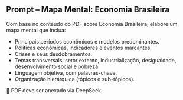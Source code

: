 ## Prompt – Mapa Mental: Economia Brasileira

Com base no conteúdo do PDF sobre Economia Brasileira, elabore um mapa mental que inclua:

- Principais períodos econômicos e modelos predominantes.
- Políticas econômicas, indicadores e eventos marcantes.
- Crises e seus desdobramentos.
- Temas transversais: setor externo, industrialização, desigualdade, desenvolvimento social e pobreza.
- Linguagem objetiva, com palavras-chave.
- Organização hierárquica (tópicos e sub-tópicos).

📎 PDF deve ser anexado via DeepSeek.
